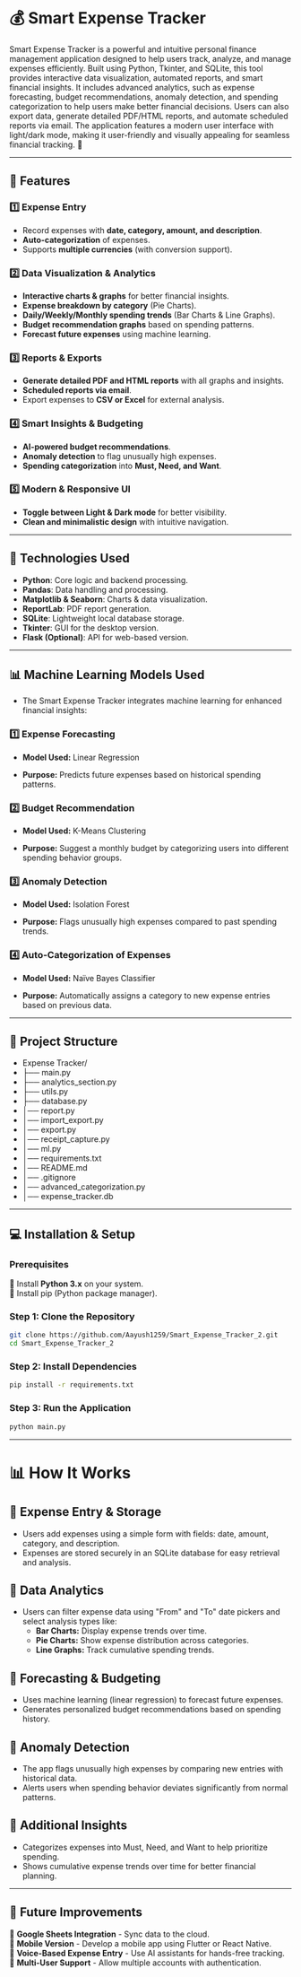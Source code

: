 # 💰 Smart Expense Tracker  
Smart Expense Tracker is a powerful and intuitive personal finance management application designed to help users track, analyze, and manage expenses efficiently. Built using Python, Tkinter, and SQLite, this tool provides interactive data visualization, automated reports, and smart financial insights. 
It includes advanced analytics, such as expense forecasting, budget recommendations, anomaly detection, and spending categorization to help users make better financial decisions. Users can also export data, generate detailed PDF/HTML reports, and automate scheduled reports via email. 
The application features a modern user interface with light/dark mode, making it user-friendly and visually appealing for seamless financial tracking. 🚀

---

## 📌 Features  

### 1️⃣ Expense Entry  
- Record expenses with **date, category, amount, and description**.
- **Auto-categorization** of expenses.
- Supports **multiple currencies** (with conversion support).  

### 2️⃣ Data Visualization & Analytics  
- **Interactive charts & graphs** for better financial insights.
- **Expense breakdown by category** (Pie Charts).
- **Daily/Weekly/Monthly spending trends** (Bar Charts & Line Graphs).
- **Budget recommendation graphs** based on spending patterns.
- **Forecast future expenses** using machine learning.  

### 3️⃣ Reports & Exports  
- **Generate detailed PDF and HTML reports** with all graphs and insights.
- **Scheduled reports via email**.
- Export expenses to **CSV or Excel** for external analysis.  

### 4️⃣ Smart Insights & Budgeting  
- **AI-powered budget recommendations**.
- **Anomaly detection** to flag unusually high expenses.
- **Spending categorization** into **Must, Need, and Want**.  

### 5️⃣ Modern & Responsive UI  
- **Toggle between Light & Dark mode** for better visibility.
- **Clean and minimalistic design** with intuitive navigation.  

---

## 🚀 Technologies Used  
- **Python**: Core logic and backend processing.  
- **Pandas**: Data handling and processing.  
- **Matplotlib & Seaborn**: Charts & data visualization.  
- **ReportLab**: PDF report generation.  
- **SQLite**: Lightweight local database storage.  
- **Tkinter**: GUI for the desktop version.  
- **Flask (Optional)**: API for web-based version.  

---

## 📊 Machine Learning Models Used
- The Smart Expense Tracker integrates machine learning for enhanced financial insights:

### 1️⃣ Expense Forecasting
- **Model Used:** Linear Regression
  
- **Purpose:** Predicts future expenses based on historical spending patterns.

### 2️⃣ Budget Recommendation
- **Model Used:** K-Means Clustering
  
- **Purpose:** Suggest a monthly budget by categorizing users into different spending behavior groups.

### 3️⃣ Anomaly Detection
- **Model Used:** Isolation Forest
  
- **Purpose:** Flags unusually high expenses compared to past spending trends.

### 4️⃣ Auto-Categorization of Expenses
- **Model Used:** Naïve Bayes Classifier

- **Purpose:** Automatically assigns a category to new expense entries based on previous data.

---
## 📂 Project Structure  

- Expense Tracker/
- ├── main.py
- ├── analytics_section.py                 
- ├── utils.py         
- ├── database.py                 
- │── report.py
- │── import_export.py       
- │── export.py
- │── receipt_capture.py
- │── ml.py
- │── requirements.txt
- │── README.md
- │── .gitignore
- │── advanced_categorization.py
- │── expense_tracker.db 

---

## 💻 Installation & Setup  

### Prerequisites  
📌 Install **Python 3.x** on your system.  
📌 Install pip (Python package manager).  

### Step 1: Clone the Repository  
```sh
git clone https://github.com/Aayush1259/Smart_Expense_Tracker_2.git
cd Smart_Expense_Tracker_2
```

### Step 2: Install Dependencies
```sh
pip install -r requirements.txt
```

### Step 3: Run the Application
```sh
python main.py
```

---

# 📊 How It Works  

## 🔹 Expense Entry & Storage  
- Users add expenses using a simple form with fields: date, amount, category, and description.
- Expenses are stored securely in an SQLite database for easy retrieval and analysis.

## 🔹 Data Analytics 
- Users can filter expense data using "From" and "To" date pickers and select analysis types like:
  - **Bar Charts:** Display expense trends over time.
  - **Pie Charts:** Show expense distribution across categories.
  - **Line Graphs:** Track cumulative spending trends.

## 🔹 Forecasting & Budgeting  
- Uses machine learning (linear regression) to forecast future expenses.
- Generates personalized budget recommendations based on spending history.

## 🔹 Anomaly Detection
- The app flags unusually high expenses by comparing new entries with historical data.
- Alerts users when spending behavior deviates significantly from normal patterns.

## 🔹 Additional Insights
- Categorizes expenses into Must, Need, and Want to help prioritize spending.
- Shows cumulative expense trends over time for better financial planning.

---

## 📌 Future Improvements  
🔹 **Google Sheets Integration** - Sync data to the cloud.  
🔹 **Mobile Version** - Develop a mobile app using Flutter or React Native.  
🔹 **Voice-Based Expense Entry** - Use AI assistants for hands-free tracking.  
🔹 **Multi-User Support** - Allow multiple accounts with authentication.  

